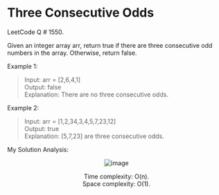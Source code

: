 # Three Consecutive Odds

LeetCode Q # 1550.

Given an integer array arr, return true if there are three consecutive odd numbers in the array. Otherwise, return false.
 
Example 1:

> Input: arr = [2,6,4,1]</br>
> Output: false</br>
> Explanation: There are no three consecutive odds.

Example 2:

> Input: arr = [1,2,34,3,4,5,7,23,12]</br>
> Output: true</br>
> Explanation: [5,7,23] are three consecutive odds.

My Solution Analysis:

<div align = "center">

  ![image](https://github.com/xo-azeem/Three-Consecutive-Odds-LeetCode/assets/171427226/5f7f532f-2aac-4e55-a193-6045fb5a4488)

  Time complexity: O(n).</br>Space complexity: O(1).
</div>
